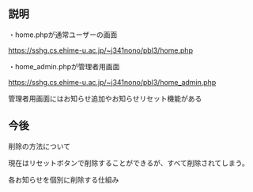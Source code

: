 ## 説明

・home.phpが通常ユーザーの画面

https://sshg.cs.ehime-u.ac.jp/~j341nono/pbl3/home.php

・home_admin.phpが管理者用画面

https://sshg.cs.ehime-u.ac.jp/~j341nono/pbl3/home_admin.php

管理者用画面にはお知らせ追加やお知らせリセット機能がある

## 今後

削除の方法について

現在はリセットボタンで削除することができるが、すべて削除されてしまう。

各お知らせを個別に削除する仕組み
